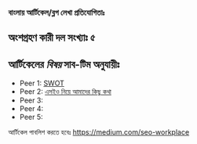 ### বাংলায় **আর্টিকেল/ব্লগ** লেখা প্রতিযোগিতাঃ

## অংশগ্রহণ কারী দল সংখ্যাঃ ৫

## আর্টিকেলের _বিষয়_ সাব-টিম অনুযায়ীঃ 

- Peer 1: [SWOT](https://en.wikipedia.org/wiki/SWOT_analysis)
- Peer 2: [এসইও নিয়ে আমাদের কিছু কথা](https://en.wikipedia.org/wiki/Search_engine_optimization)
- Peer 3:  
- Peer 4:
- Peer 5:


আর্টিকেল পাবলিশ করতে হবেঃ https://medium.com/seo-workplace
